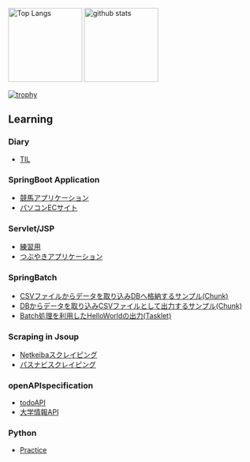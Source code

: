 <p align="left"> 
  <img alt="Top Langs" height="150px" src="https://github-readme-stats.vercel.app/api/top-langs/?username=RyoyaToba&layout=compact&show_icons=true&theme=chalk" />
  <img alt="github stats" height="150px" src="https://github-readme-stats.vercel.app/api?username=RyoyaToba&theme=chalk&show_icons=ture" />
</p>

[![trophy](https://github-profile-trophy.vercel.app/?username=RyoyaToba&margin-w=20)](https://github.com/ryo-ma/github-profile-trophy)


## Learning

### Diary

* [TIL](https://github.com/RyoyaToba/TIL)

### SpringBoot Application

* [競馬アプリケーション](https://github.com/RyoyaToba/horse)
* [パソコンECサイト](https://github.com/RyoyaToba/ECsite_PC)

### Servlet/JSP

* [練習用](https://github.com/RyoyaToba/servlet_JSP_practice)
* [つぶやきアプリケーション](https://github.com/RyoyaToba/sample_servletJSP_Tsubuyaki)

### SpringBatch

* [CSVファイルからデータを取り込みDBへ格納するサンプル(Chunk)](https://github.com/RyoyaToba/springBatchChunkCsvInport)
* [DBからデータを取り込みCSVファイルとして出力するサンプル(Chunk)](https://github.com/RyoyaToba/springBatchChunkCsvExport)
* [Batch処理を利用したHelloWorldの出力(Tasklet)](https://github.com/RyoyaToba/springBatch_HelloWorldTasklet)

### Scraping in Jsoup

* [Netkeibaスクレイピング](https://github.com/RyoyaToba/netkeiba_scraping)
* [パスナビスクレイピング](https://github.com/RyoyaToba/pasnavi_scraping)

### openAPIspecification

* [todoAPI](https://github.com/RyoyaToba/todoAPI_Practice)
* [大学情報API](https://github.com/RyoyaToba/university_API)

### Python

* [Practice](https://github.com/RyoyaToba/Python_practice)
